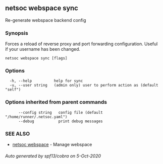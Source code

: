 ## netsoc webspace sync

Re-generate webspace backend config

### Synopsis

Forces a reload of reverse proxy and port forwarding configuration.
Useful if your username has been changed.


```
netsoc webspace sync [flags]
```

### Options

```
  -h, --help          help for sync
  -u, --user string   (admin only) user to perform action as (default "self")
```

### Options inherited from parent commands

```
      --config string   config file (default "/home/runner/.netsoc.yaml")
      --debug           print debug messages
```

### SEE ALSO

* [netsoc webspace](netsoc_webspace.md)	 - Manage webspace

###### Auto generated by spf13/cobra on 5-Oct-2020
